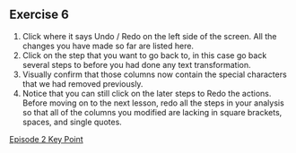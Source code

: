 ## Exercise 6

1. Click where it says Undo / Redo on the left side of the screen. All the changes you have made so far are listed here.
1. Click on the step that you want to go back to, in this case go back several steps to before you had done any text transformation.
1. Visually confirm that those columns now contain the special characters that we had removed previously.
1. Notice that you can still click on the later steps to Redo the actions. Before moving on to the next lesson, redo all the steps in your analysis so that all of the columns you modified are lacking in square brackets, spaces, and single quotes.

[Episode 2 Key Point](episode2_key.md)
